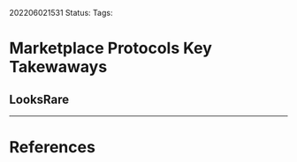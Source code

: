 202206021531
Status: 
Tags:

# Marketplace Protocols Key Takewaways
## LooksRare









---
# References

